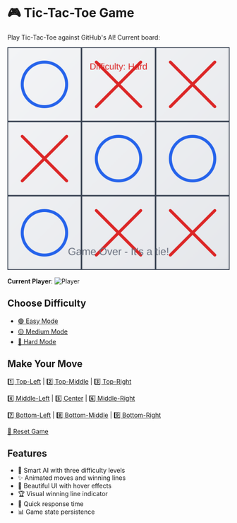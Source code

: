 # 🎮 Tic-Tac-Toe Game

Play Tic-Tac-Toe against GitHub's AI! Current board:

<!-- game starts here -->
<p align="center">
  <img src="https://github.com/devdii/tic-tac-toe-game/raw/main/tic_tac_toe.svg?t=1745734103TIMESTAMP" alt="Tic-Tac-Toe board">
</p>

**Current Player**: ![Player](https://img.shields.io/badge/player-X-yellow)

## Choose Difficulty
- [🟢 Easy Mode](https://github.com/devdii/tic-tac-toe-game/issues/new?title=game%7Cdifficulty%7Ceasy&body=Just+click+%27Submit+new+issue%27.) 
- [🟡 Medium Mode](https://github.com/devdii/tic-tac-toe-game/issues/new?title=game%7Cdifficulty%7Cmedium&body=Just+click+%27Submit+new+issue%27.) 
- [🔴 Hard Mode](https://github.com/devdii/tic-tac-toe-game/issues/new?title=game%7Cdifficulty%7Chard&body=Just+click+%27Submit+new+issue%27.)

## Make Your Move
[1️⃣ Top-Left](https://github.com/devdii/tic-tac-toe-game/issues/new?title=game%7Cmove%7C0&body=Just+click+%27Submit+new+issue%27.) | 
[2️⃣ Top-Middle](https://github.com/devdii/tic-tac-toe-game/issues/new?title=game%7Cmove%7C1&body=Just+click+%27Submit+new+issue%27.) | 
[3️⃣ Top-Right](https://github.com/devdii/tic-tac-toe-game/issues/new?title=game%7Cmove%7C2&body=Just+click+%27Submit+new+issue%27.)

[4️⃣ Middle-Left](https://github.com/devdii/tic-tac-toe-game/issues/new?title=game%7Cmove%7C3&body=Just+click+%27Submit+new+issue%27.) | 
[5️⃣ Center](https://github.com/devdii/tic-tac-toe-game/issues/new?title=game%7Cmove%7C4&body=Just+click+%27Submit+new+issue%27.) | 
[6️⃣ Middle-Right](https://github.com/devdii/tic-tac-toe-game/issues/new?title=game%7Cmove%7C5&body=Just+click+%27Submit+new+issue%27.)

[7️⃣ Bottom-Left](https://github.com/devdii/tic-tac-toe-game/issues/new?title=game%7Cmove%7C6&body=Just+click+%27Submit+new+issue%27.) | 
[8️⃣ Bottom-Middle](https://github.com/devdii/tic-tac-toe-game/issues/new?title=game%7Cmove%7C7&body=Just+click+%27Submit+new+issue%27.) | 
[9️⃣ Bottom-Right](https://github.com/devdii/tic-tac-toe-game/issues/new?title=game%7Cmove%7C8&body=Just+click+%27Submit+new+issue%27.)

[🔄 Reset Game](https://github.com/devdii/tic-tac-toe-game/issues/new?title=game%7Creset&body=Just+click+%27Submit+new+issue%27.)
<!-- game ends here -->

## Features
- 🧠 Smart AI with three difficulty levels
- ✨ Animated moves and winning lines
- 🎨 Beautiful UI with hover effects
- 🏆 Visual winning line indicator
- 🔄 Quick response time
- 📊 Game state persistence
